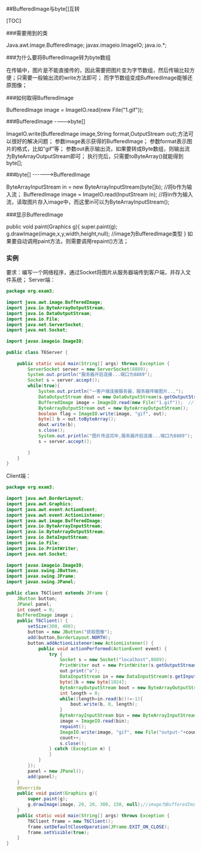 ##BufferedImage与byte[]互转

[TOC]

###需要用到的类

Java.awt.image.BufferedImage;
javax.imageio.ImageIO;
java.io.*;

###为什么要将BufferedImage转为byte数组

在传输中，图片是不能直接传的，因此需要把图片变为字节数组，然后传输比较方便；只需要一般输出流的write方法即可；
而字节数组变成BufferedImage能够还原图像；

###如何取得BufferedImage

BufferedImage image = ImageIO.read(new File("1.gif"));

###BufferedImage  ---->byte[]

ImageIO.write(BufferedImage image,String format,OutputStream out);方法可以很好的解决问题；
参数image表示获得的BufferedImage；
参数format表示图片的格式，比如“gif”等；
参数out表示输出流，如果要转成Byte数组，则输出流为ByteArrayOutputStream即可；
执行完后，只需要toByteArray()就能得到byte[];

###byte[] ------>BufferedImage

ByteArrayInputStream in = new ByteArrayInputStream(byte[]b);    //将b作为输入流；
BufferedImage image = ImageIO.read(InputStream in);     //将in作为输入流，读取图片存入image中，而这里in可以为ByteArrayInputStream();

###显示BufferedImage

public void paint(Graphics g){
super.paint(g);
g.drawImage(image,x,y,width,height,null);    //image为BufferedImage类型
}
如果要自动调用paint方法，则需要调用repaint()方法；

### 实例

要求：编写一个网络程序，通过Socket将图片从服务器端传到客户端，并存入文件系统；
Server端：

```java
package org.exam3;  
  
import java.awt.image.BufferedImage;  
import java.io.ByteArrayOutputStream;  
import java.io.DataOutputStream;  
import java.io.File;  
import java.net.ServerSocket;  
import java.net.Socket;  
  
import javax.imageio.ImageIO;  
  
public class T6Server {  
  
    public static void main(String[] args) throws Exception {  
        ServerSocket server = new ServerSocket(8889);  
        System.out.println("服务器开启连接...端口为8889");  
        Socket s = server.accept();  
        while(true){  
            System.out.println("一客户端连接服务器，服务器传输图片...");  
            DataOutputStream dout = new DataOutputStream(s.getOutputStream());  
            BufferedImage image = ImageIO.read(new File("1.gif"));  //读取1.gif并传输  
            ByteArrayOutputStream out = new ByteArrayOutputStream();  
            boolean flag = ImageIO.write(image, "gif", out);  
            byte[] b = out.toByteArray();  
            dout.write(b);  
            s.close();  
            System.out.println("图片传送完毕,服务器开启连接...端口为8889");  
            s = server.accept();  
              
        }  
    }  
}  
```

Client端：

```java
package org.exam3;  
  
import java.awt.BorderLayout;  
import java.awt.Graphics;  
import java.awt.event.ActionEvent;  
import java.awt.event.ActionListener;  
import java.awt.image.BufferedImage;  
import java.io.ByteArrayInputStream;  
import java.io.ByteArrayOutputStream;  
import java.io.DataInputStream;  
import java.io.File;  
import java.io.PrintWriter;  
import java.net.Socket;  
  
import javax.imageio.ImageIO;  
import javax.swing.JButton;  
import javax.swing.JFrame;  
import javax.swing.JPanel;  
  
public class T6Client extends JFrame {  
    JButton button;  
    JPanel panel;  
    int count = 0;  
    BufferedImage image ;  
    public T6Client() {  
        setSize(300, 400);  
        button = new JButton("获取图像");  
        add(button,BorderLayout.NORTH);  
        button.addActionListener(new ActionListener() {  
            public void actionPerformed(ActionEvent event) {  
                try {  
                    Socket s = new Socket("localhost",8889);  
                    PrintWriter out = new PrintWriter(s.getOutputStream());  
                    out.print("a");  
                    DataInputStream in = new DataInputStream(s.getInputStream());  
                    byte[]b = new byte[1024];  
                    ByteArrayOutputStream bout = new ByteArrayOutputStream();  
                    int length = 0;  
                    while((length=in.read(b))!=-1){  
                        bout.write(b, 0, length);  
                    }  
                    ByteArrayInputStream bin = new ByteArrayInputStream(bout.toByteArray());  
                    image = ImageIO.read(bin);  
                    repaint();  
                    ImageIO.write(image, "gif", new File("output-"+count+".gif"));  
                    count++;  
                    s.close();  
                } catch (Exception e) {  
                }  
            }  
        });  
        panel = new JPanel();  
        add(panel);  
    }  
    @Override  
    public void paint(Graphics g){  
        super.paint(g);  
        g.drawImage(image, 20, 20, 300, 150, null);//image为BufferedImage类型  
    }  
    public static void main(String[] args) throws Exception {  
        T6Client frame = new T6Client();  
        frame.setDefaultCloseOperation(JFrame.EXIT_ON_CLOSE);  
        frame.setVisible(true);  
    }  
}  
```